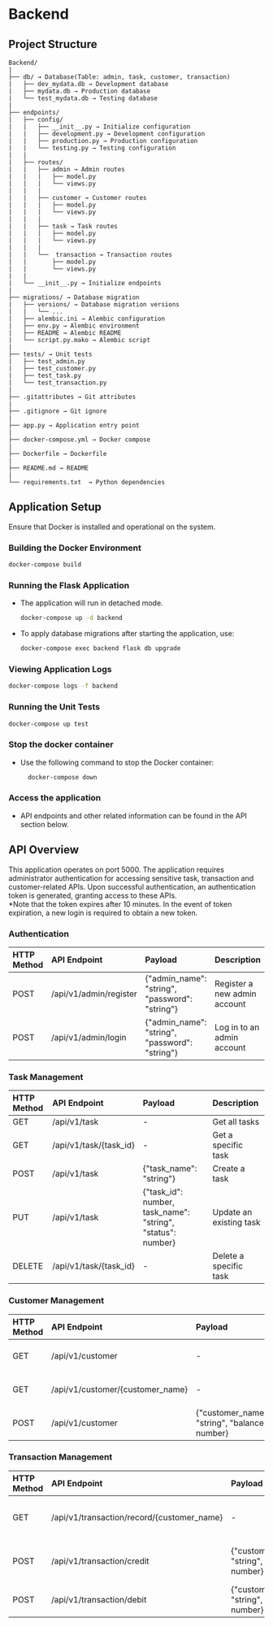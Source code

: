 # Backend

## Project Structure
```
Backend/
|
├── db/ → Database(Table: admin, task, customer, transaction)
|   ├── dev_mydata.db → Development database
|   ├── mydata.db → Production database
|   └── test_mydata.db → Testing database
|
├── endpoints/ 
|   ├── config/
|   |   ├── __init__.py → Initialize configuration
|   |   ├── development.py → Development configuration
|   |   ├── production.py → Production configuration
|   |   └── testing.py → Testing configuration
|   |
|   ├── routes/
|   |   ├── admin → Admin routes
|   |   |   ├── model.py
|   |   |   └── views.py
|   |   |
|   |   ├── customer → Customer routes
|   |   |   ├── model.py
|   |   |   └── views.py
|   |   |
|   |   ├── task → Task routes
|   |   |   ├── model.py
|   |   |   └── views.py
|   |   | 
|   |   └──  transaction → Transaction routes
|   |       ├── model.py
|   |       └── views.py
|   |
|   └── __init__.py → Initialize endpoints
|
├── migrations/ → Database migration
|   ├── versions/ → Database migration versions
|   |   └── ...
|   ├── alembic.ini → Alembic configuration
|   ├── env.py → Alembic environment
|   ├── README → Alembic README
|   └── script.py.mako → Alembic script
|
├── tests/ → Unit tests
|   ├── test_admin.py
|   ├── test_customer.py
|   ├── test_task.py
|   └── test_transaction.py
|
├── .gitattributes → Git attributes
|
├── .gitignore → Git ignore
|
├── app.py → Application entry point
|
├── docker-compose.yml → Docker compose
|
├── Dockerfile → Dockerfile
|
├── README.md → README
|
└── requirements.txt  → Python dependencies
```

## Application Setup
Ensure that Docker is installed and operational on the system.
### Building the Docker Environment
  ```bash
  docker-compose build
  ```
### Running the Flask Application 
- The application will run in detached mode.
    ```bash
    docker-compose up -d backend
    ```
- To apply database migrations after starting the application, use:
    ```bash
    docker-compose exec backend flask db upgrade
    ```
### Viewing Application Logs
```bash
docker-compose logs -f backend
```
### Running the Unit Tests
```bash
docker-compose up test
```
### Stop the docker container
- Use the following command to stop the Docker container:
  ```bash
    docker-compose down
    ```
### Access the application
  - API endpoints and other related information can be found in the API section below.

## API Overview
This application operates on port 5000. The application requires administrator authentication for accessing sensitive task, transaction and customer-related APIs. Upon successful authentication, an authentication token is generated, granting access to these APIs. 
<br>*Note that the token expires after 10 minutes. In the event of token expiration, a new login is required to obtain a new token.

### Authentication
  | HTTP Method | API Endpoint                               | Payload                                                     | Description                        |
  |:------------|:-------------------------------------------|:------------------------------------------------------------|:-----------------------------------|
  | POST        | /api/v1/admin/register                     | {"admin_name": "string", "password": "string"}              | Register a new admin account       |
  | POST        | /api/v1/admin/login                        | {"admin_name": "string", "password": "string"}              | Log in to an admin account         |

### Task Management
  | HTTP Method | API Endpoint                               | Payload                                                     | Description                        |
  |:------------|:-------------------------------------------|:------------------------------------------------------------|:-----------------------------------|
  | GET         | /api/v1/task                               | -                                                           | Get all tasks                       |
  | GET         | /api/v1/task/{task_id}                     | -                                                           | Get a specific task                     |
  | POST        | /api/v1/task                               | {"task_name": "string"}                                     | Create a task                      |
  | PUT         | /api/v1/task                               | {"task_id": number, task_name": "string", "status": number} | Update an existing task            |
  | DELETE      | /api/v1/task/{task_id}                     | -                                                           | Delete a specific task             |

### Customer Management
  | HTTP Method | API Endpoint                               | Payload                                                     | Description                        |
  |:------------|:-------------------------------------------|:------------------------------------------------------------|:-----------------------------------|
  | GET         | /api/v1/customer                           | -                                                           | Get all customer information       |
  | GET         | /api/v1/customer/{customer_name}           | -                                                           | Get specific  customer information |
  | POST        | /api/v1/customer                           | {"customer_name": "string", "balance": number}              | Create new customer information    |

### Transaction Management
  | HTTP Method | API Endpoint                               | Payload                                                     | Description                         |
  |:------------|:-------------------------------------------|:------------------------------------------------------------|:------------------------------------|
  | GET         | /api/v1/transaction/record/{customer_name} | -                                                           | Get a customer's transaction record |
  | POST        | /api/v1/transaction/credit                 | {"customer_name": "string", "amount": number}               | Credit points to the customer       |
  | POST        | /api/v1/transaction/debit                  | {"customer_name": "string", "amount": number}               | Debit points from the customer      |
